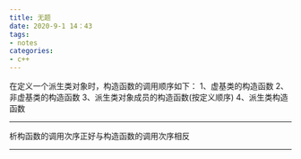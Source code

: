 ```yaml
---
title: 无题
date: 2020-9-1 14：43
tags:
- notes
categories:
- c++
---
```

在定义一个派生类对象时，构造函数的调用顺序如下：
1、虚基类的构造函数
2、非虚基类的构造函数
3、派生类对象成员的构造函数(按定义顺序)
4、派生类构造函数
***
析构函数的调用次序正好与构造函数的调用次序相反
***

